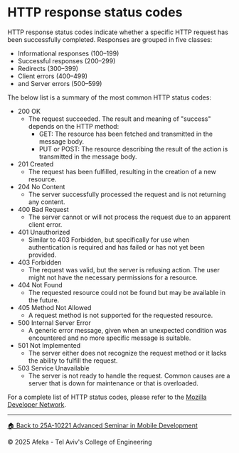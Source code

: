 # HTTP response status codes

HTTP response status codes indicate whether a specific HTTP request has been successfully completed. Responses are grouped in five classes:

- Informational responses (100–199)
- Successful responses (200–299)
- Redirects (300–399)
- Client errors (400–499)
- and Server errors (500–599)

The below list is a summary of the most common HTTP status codes:

- 200 OK
  - The request succeeded. The result and meaning  of "success" depends on the HTTP method:
    - GET: The resource has been fetched and transmitted in the message body.
    - PUT or POST: The resource describing the result of the action is transmitted in the message body.
- 201 Created
  - The request has been fulfilled, resulting in the creation of a new resource.
- 204 No Content
  - The server successfully processed the request and is not returning any content.
- 400 Bad Request
  - The server cannot or will not process the request due to an apparent client error.
- 401 Unauthorized
  - Similar to 403 Forbidden, but specifically for use when authentication is required and has failed or has not yet been provided.
- 403 Forbidden
  - The request was valid, but the server is refusing action. The user might not have the necessary permissions for a resource.
- 404 Not Found
  - The requested resource could not be found but may be available in the future.
- 405 Method Not Allowed
  - A request method is not supported for the requested resource.
- 500 Internal Server Error
  - A generic error message, given when an unexpected condition was encountered and no more specific message is suitable.
- 501 Not Implemented
  - The server either does not recognize the request method or it lacks the ability to fulfill the request.
- 503 Service Unavailable
  - The server is not ready to handle the request. Common causes are a server that is down for maintenance or that is overloaded.

For a complete list of HTTP status codes, please refer to the [Mozilla Developer Network](https://developer.mozilla.org/en-US/docs/Web/HTTP/Status).

---

[🏠 Back to 25A-10221 Advanced Seminar in Mobile Development](../README.md)

© 2025 Afeka - Tel Aviv's College of Engineering
